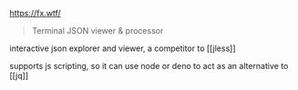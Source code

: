 https://fx.wtf/

> Terminal JSON viewer & processor

interactive json explorer and viewer, a competitor to [[jless]]

supports js scripting, so it can use node or deno to act as an alternative to [[jq]]